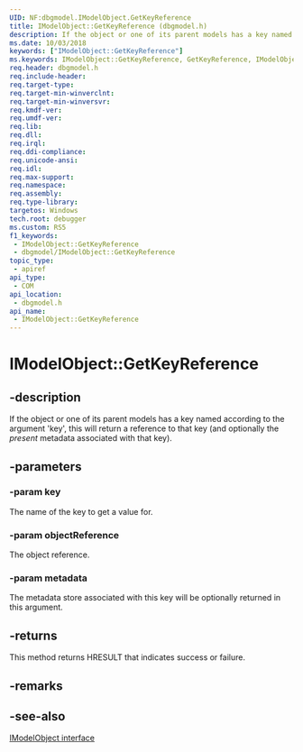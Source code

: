 ```yaml
---
UID: NF:dbgmodel.IModelObject.GetKeyReference
title: IModelObject::GetKeyReference (dbgmodel.h)
description: If the object or one of its parent models has a key named according to the argument 'key', this will return a reference to that key.
ms.date: 10/03/2018
keywords: ["IModelObject::GetKeyReference"]
ms.keywords: IModelObject::GetKeyReference, GetKeyReference, IModelObject.GetKeyReference, IModelObject::GetKeyReference, IModelObject.GetKeyReference
req.header: dbgmodel.h
req.include-header: 
req.target-type: 
req.target-min-winverclnt: 
req.target-min-winversvr: 
req.kmdf-ver: 
req.umdf-ver: 
req.lib: 
req.dll: 
req.irql: 
req.ddi-compliance: 
req.unicode-ansi: 
req.idl: 
req.max-support: 
req.namespace: 
req.assembly: 
req.type-library: 
targetos: Windows
tech.root: debugger
ms.custom: RS5
f1_keywords:
 - IModelObject::GetKeyReference
 - dbgmodel/IModelObject::GetKeyReference
topic_type:
 - apiref
api_type:
 - COM
api_location:
 - dbgmodel.h
api_name:
 - IModelObject::GetKeyReference
---
```


# IModelObject::GetKeyReference


## -description

If the object or one of its parent models has a key named according to the argument 'key', this will return a reference to that key (and optionally the *present* metadata associated with that key).

## -parameters

### -param key

The name of the key to get a value for.

### -param objectReference

The object reference.

### -param metadata

The metadata store associated with this key will be optionally returned in this argument.

## -returns

This method returns HRESULT that indicates success or failure.

## -remarks

## -see-also

[IModelObject interface](nn-dbgmodel-imodelobject.md)


